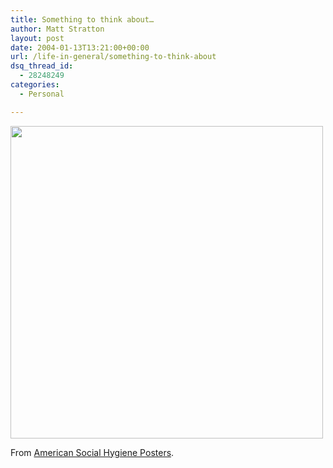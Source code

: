 ```yaml
---
title: Something to think about…
author: Matt Stratton
layout: post
date: 2004-01-13T13:21:00+00:00
url: /life-in-general/something-to-think-about
dsq_thread_id:
  - 28248249
categories:
  - Personal

---
```

<img src="http://digital.lib.umn.edu/IMAGES/reference/swhp/SWHP0228.jpg" width="500" />

From [American Social Hygiene Posters][1].

 [1]: http://special.lib.umn.edu/swha/IMAGES/home.html